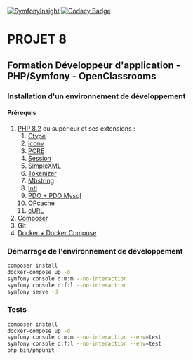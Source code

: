 [![SymfonyInsight](https://insight.symfony.com/projects/85f2c9ca-e2d6-4f6f-9220-2d19f85aa89b/big.svg)](https://insight.symfony.com/projects/85f2c9ca-e2d6-4f6f-9220-2d19f85aa89b) [![Codacy Badge](https://app.codacy.com/project/badge/Grade/e025ab3688064e60aaded2c1c75eb922)](https://app.codacy.com/gh/tydoo/oc-symfony-p8/dashboard?utm_source=gh&utm_medium=referral&utm_content=&utm_campaign=Badge_grade)

# PROJET 8
## Formation Développeur d'application - PHP/Symfony - OpenClassrooms

### Installation d'un environnement de développement

#### Prérequis
 1. [PHP 8.2](https://www.php.net/downloads) ou supérieur et ses extensions :
	 1. [Ctype](https://www.php.net/book.ctype)
	 2. [iconv](https://www.php.net/book.iconv)
	 3. [PCRE](https://www.php.net/book.pcre)
	 4. [Session](https://www.php.net/book.session)
	 5. [SimpleXML](https://www.php.net/book.simplexml)
	 6. [Tokenizer](https://www.php.net/book.tokenizer)
	 7. [Mbstring](https://www.php.net/book.mbstring)
	 8. [Intl](https://www.php.net/book.intl)
	 9. [PDO + PDO Mysql](https://www.php.net/book.pdo)
	 10. [OPcache](https://www.php.net/book.opcache)
	 11. [cURL](https://www.php.net/book.curl)
 2. [Composer](https://getcomposer.org/doc/00-intro.md)
 3. Git
 4. [Docker + Docker Compose](https://www.docker.com/)

### Démarrage de l'environnement de développement
```bash
composer install
docker-compose up -d
symfony console d:m:m --no-interaction
symfony console d:f:l --no-interaction
symfony serve -d
```

### Tests

```bash
composer install
docker-compose up -d
symfony console d:m:m --no-interaction --env=test
symfony console d:f:l --no-interaction --env=test
php bin/phpunit
```
